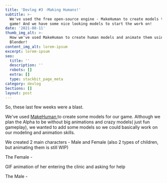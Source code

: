 ```yaml
---
title: 'Devlog #3 -Making Humans!'
subtitle: >-
  We've used the free open-source engine - MakeHuman to create models to our
  game! And we have some nice looking models to start the work on!
date: '2021-08-11'
thumb_img_alt: >-
  How we've used MakeHuman to create human models and animate them using
  Blender!
content_img_alt: lorem-ipsum
excerpt: lorem-ipsum
seo:
  title: ''
  description: ''
  robots: []
  extra: []
  type: stackbit_page_meta
category: devlog
Sections: []
layout: post
---
```

So, these last few weeks were a blast.

We've used [MakeHuman ](http://www.makehumancommunity.org/)to create some models for our game. Although we plan the Alpha to be without big animations and crazy models( just fun gameplay), we wanted to add some models so we could basically work on our modeling and animation skills.

We created 2 main characters - Male and Female (also 2 types of children, but animating them is still WIP)

The Female -

GIF animation of her entering the clinic and asking for help



The Male -
